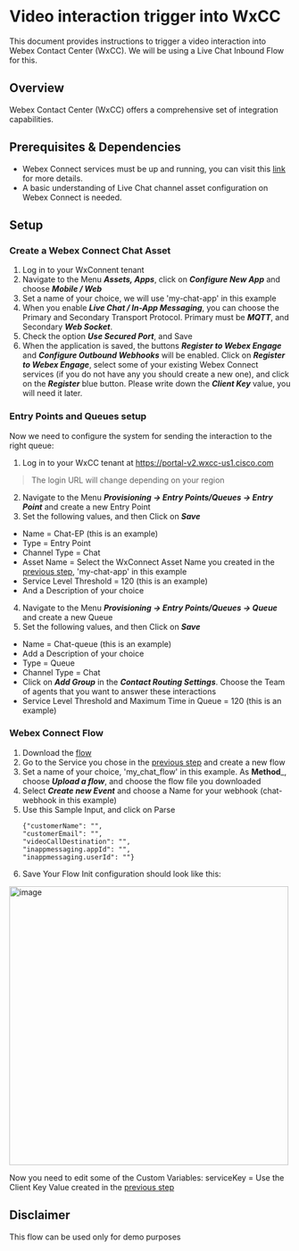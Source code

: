 # Video interaction trigger into WxCC
This document provides instructions to trigger a video interaction into Webex Contact Center (WxCC). We will be using a Live Chat Inbound Flow for this.

## Overview
Webex Contact Center (WxCC) offers a comprehensive set of integration capabilities.
 
## Prerequisites & Dependencies
- Webex Connect services must be up and running, you can visit this [link](https://help.webex.com/en-us/article/nee1mb6/Get-started-with-Webex-Contact-Center#Cisco_Task_in_List_GUI.dita_d7731baf-98fb-4a45-8f75-30984a38fa75) for more details.
- A basic understanding of Live Chat channel asset configuration on Webex Connect is needed.


## Setup

### Create a Webex Connect Chat Asset

1. Log in to your WxConnent tenant
2. Navigate to the Menu **_Assets, Apps_**, click on **_Configure New App_** and choose **_Mobile / Web_**
3. Set a name of your choice, we will use 'my-chat-app' in this example
4. When you enable **_Live Chat / In-App Messaging_**, you can choose the Primary and Secondary Transport Protocol. Primary must be **_MQTT_**, and Secondary **_Web Socket_**.
5. Check the option **_Use Secured Port_**, and Save
6. When the application is saved, the buttons **_Register to Webex Engage_** and **_Configure Outbound Webhooks_** will be enabled. Click on **_Register to Webex Engage_**, select some of your existing Webex Connect services (if you do not have any you should create a new one), and click on the **_Register_** blue button.
Please write down the **_Client Key_** value, you will need it later.

### Entry Points and Queues setup
Now we need to configure the system for sending the interaction to the right queue:
1. Log in to your WxCC tenant at https://portal-v2.wxcc-us1.cisco.com
> The login URL will change depending on your region
2. Navigate to the Menu **_Provisioning -> Entry Points/Queues -> Entry Point_** and create a new Entry Point
3. Set the following values, and then Click on **_Save_**
 - Name = Chat-EP (this is an example)
 - Type = Entry Point
 - Channel Type = Chat
 - Asset Name = Select the WxConnect Asset Name you created in the [previous step](https://github.com/wxsd-sales/video-for-wxcc/blob/main/README.md#create-a-webex-connect-chat-asset), 'my-chat-app' in this example
 - Service Level Threshold = 120 (this is an example)
 - And a Description of your choice
4. Navigate to the Menu **_Provisioning -> Entry Points/Queues -> Queue_** and create a new Queue
5. Set the following values, and then Click on **_Save_**
  - Name = Chat-queue (this is an example)
  - Add a Description of your choice
  - Type = Queue
  - Channel Type = Chat
  - Click on **_Add Group_** in the **_Contact Routing Settings_**. Choose the Team of agents that you want to answer these interactions
  - Service Level Threshold and Maximum Time in Queue = 120 (this is an example)

### Webex Connect Flow
1. Download the [flow](https://github.com/wxsd-sales/video-for-wxcc/blob/main/35435.workflow)
2. Go to the Service you chose in the [previous step](https://github.com/wxsd-sales/video-for-wxcc/blob/main/README.md#create-a-webex-connect-chat-asset) and create a new flow
3. Set a name of your choice, 'my_chat_flow' in this example. As **Method**_, choose **_Upload a flow_**, and choose the flow file you downloaded
4. Select **_Create new Event_** and choose a Name for your webhook (chat-webhook in this example)
5. Use this Sample Input, and click on Parse
   ```
   {"customerName": "",
   "customerEmail": "",
   "videoCallDestination": "",
   "inappmessaging.appId": "",
   "inappmessaging.userId": ""}
   ```
7. Save
Your Flow Init configuration should look like this:

<img width="500" alt="image" src="https://github.com/wxsd-sales/video-for-wxcc/assets/22101144/c097943c-1aa7-457d-b9d9-99b12bae5be2">

Now you need to edit some of the Custom Variables:
serviceKey = Use the Client Key Value created in the [previous step](https://github.com/wxsd-sales/video-for-wxcc/blob/main/README.md#create-a-webex-connect-chat-asset)



 ## Disclaimer
 This flow can be used only for demo purposes
